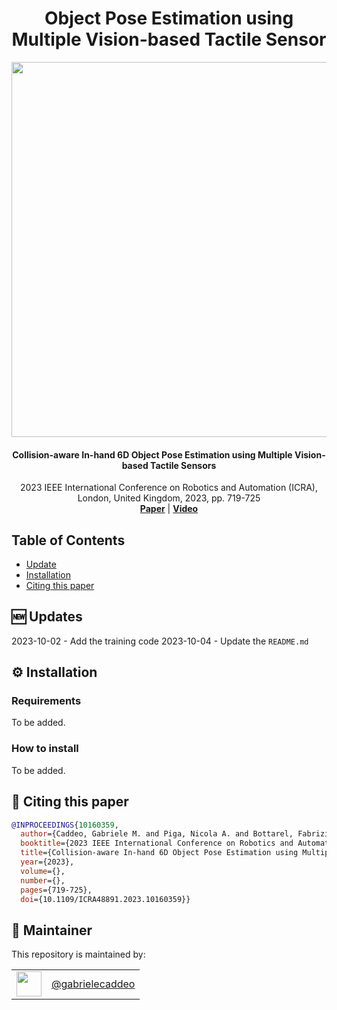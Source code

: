 <h1 align="center">
    Object Pose Estimation using Multiple Vision-based Tactile Sensor
</h1>

<p align="center"><img src="https://user-images.githubusercontent.com/49904924/235861528-2cd16f61-2b4f-4764-a805-b22a1541f478.png" | width =600 alt=""/></p>


<h4 align="center">
  Collision-aware In-hand 6D Object Pose Estimation using Multiple Vision-based Tactile Sensors
</h4>

<div align="center">
  2023 IEEE International Conference on Robotics and Automation (ICRA), London, United Kingdom, 2023, pp. 719-725
</div>

<div align="center">
  <a href="https://ieeexplore.ieee.org/document/10160359"><b>Paper</b></a> |
  <a href="https://www.youtube.com/watch?v=joR0Yp1zQ_U"><b>Video</b></a>
</div>

## Table of Contents

- [Update](#new-updates)
- [Installation](#gear-installation)
- [Citing this paper](#-citing-this-paper)

## :new: Updates

2023-10-02 - Add the training code
2023-10-04 - Update the `README.md`

## :gear: Installation

### Requirements
To be added.

### How to install
To be added.


## 📰 Citing this paper

```bibtex
@INPROCEEDINGS{10160359,
  author={Caddeo, Gabriele M. and Piga, Nicola A. and Bottarel, Fabrizio and Natale, Lorenzo},
  booktitle={2023 IEEE International Conference on Robotics and Automation (ICRA)}, 
  title={Collision-aware In-hand 6D Object Pose Estimation using Multiple Vision-based Tactile Sensors}, 
  year={2023},
  volume={},
  number={},
  pages={719-725},
  doi={10.1109/ICRA48891.2023.10160359}}
```

## 🧔 Maintainer

This repository is maintained by:

| | |
|:---:|:---:|
| [<img src="https://github.com/gabrielecaddeo.png" width="40">](https://github.com/gabrielecaddeo) | [@gabrielecaddeo](https://github.com/gabrielecaddeo) |
